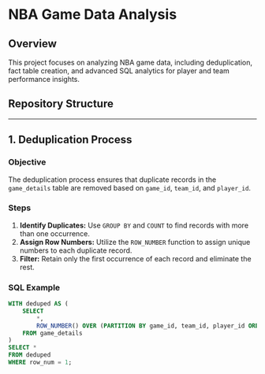 # NBA Game Data Analysis

## Overview
This project focuses on analyzing NBA game data, including deduplication, fact table creation, and advanced SQL analytics for player and team performance insights.

## Repository Structure


---

## 1. Deduplication Process
### Objective
The deduplication process ensures that duplicate records in the `game_details` table are removed based on `game_id`, `team_id`, and `player_id`.

### Steps
1. **Identify Duplicates:** Use `GROUP BY` and `COUNT` to find records with more than one occurrence.
2. **Assign Row Numbers:** Utilize the `ROW_NUMBER` function to assign unique numbers to each duplicate record.
3. **Filter:** Retain only the first occurrence of each record and eliminate the rest.

### SQL Example
```sql
WITH deduped AS (
    SELECT
        *,
        ROW_NUMBER() OVER (PARTITION BY game_id, team_id, player_id ORDER BY game_id) AS row_num
    FROM game_details
)
SELECT *
FROM deduped
WHERE row_num = 1;
